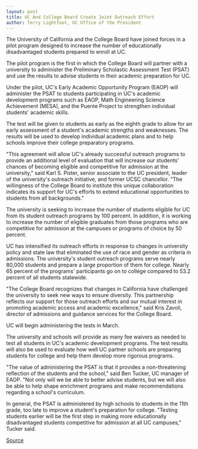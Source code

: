 ```yaml
---
layout: post
title: UC And College Board Create Joint Outreach Effort
author: Terry Lightfoot, UC Office of the President
---
```


The University of California and the College Board have joined forces in a pilot program designed to increase the number of educationally disadvantaged students prepared to enroll at UC.

The pilot program is the first in which the College Board will partner with a university to administer the Preliminary Scholastic Assessment Test (PSAT) and use the results to advise students in their academic preparation for UC.

Under the pilot, UC's Early Academic Opportunity Program (EAOP) will administer the PSAT to students participating in UC's academic development programs such as EAOP, Math Engineering Science Achievement (MESA), and the Puente Project to strengthen individual students' academic skills.

The test will be given to students as early as the eighth grade to allow for an early assessment of a student's academic strengths and weaknesses. The results will be used to develop individual academic plans and to help schools improve their college preparatory programs.

"This agreement will allow UC's already successful outreach programs to provide an additional level of evaluation that will increase our students' chances of becoming eligible and competitive for admission at the university," said Karl S. Pister, senior associate to the UC president, leader of the university's outreach initiative, and former UCSC chancellor. "The willingness of the College Board to institute this unique collaboration indicates its support for UC's efforts to extend educational opportunities to students from all backgrounds."

The university is seeking to increase the number of students eligible for UC from its student outreach programs by 100 percent. In addition, it is working to increase the number of eligible graduates from those programs who are competitive for admission at the campuses or programs of choice by 50 percent.

UC has intensified its outreach efforts in response to changes in university policy and state law that eliminated the use of race and gender as criteria in admissions. The university's student outreach programs serve nearly 80,000 students and prepare a large proportion of them for college. Nearly 65 percent of the programs' participants go on to college compared to 53.2 percent of all students statewide.

"The College Board recognizes that changes in California have challenged the university to seek new ways to ensure diversity. This partnership reflects our support for those outreach efforts and our mutual interest in promoting academic access and academic excellence," said Kris Zavoli, director of admissions and guidance services for the College Board.

UC will begin administering the tests in March.

The university and schools will provide as many fee waivers as needed to test all students in UC's academic development programs. The test results will also be used to evaluate how well UC partner schools are preparing students for college and help them develop more rigorous programs.

"The value of administering the PSAT is that it provides a non-threatening reflection of the students and the school," said Ben Tucker, UC manager of EAOP. "Not only will we be able to better advise students, but we will also be able to help shape enrichment programs and make recommendations regarding a school's curriculum.

In general, the PSAT is administered by high schools to students in the 11th grade, too late to improve a student's preparation for college. "Testing students earlier will be the first step in making more educationally disadvantaged students competitive for admission at all UC campuses," Tucker said.

[Source](http://www1.ucsc.edu/oncampus/currents/98-99/02-15/ucop.test.htm "Permalink to UC and College Board joint outreach effort; 02-15-99")
